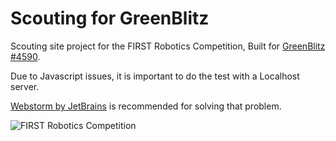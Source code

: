 # **Scouting for GreenBlitz** #

Scouting site project for the FIRST Robotics Competition,
Built for [GreenBlitz #4590](http://www.facebook.com/greenblitz4590/).

Due to Javascript issues, it is important to do the test with a Localhost server.

[Webstorm by JetBrains](https://www.jetbrains.com/webstorm/) is recommended for solving that problem.

![FIRST Robotics Competition](http://i.imgur.com/xGOFRsT.png)
